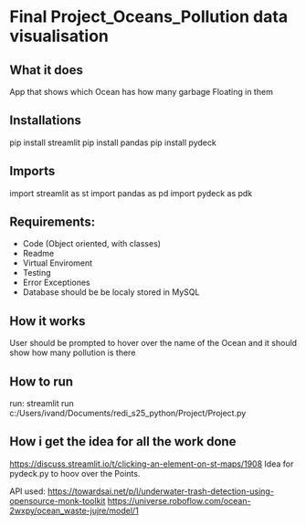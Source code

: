 # Final Project_Oceans_Pollution data visualisation

## What it does
App that shows which Ocean has how many garbage Floating in them

## Installations 
pip install streamlit
pip install pandas
pip install pydeck

## Imports
import streamlit as st
import pandas as pd
import pydeck as pdk

## Requirements:
- Code (Object oriented, with classes)
- Readme
- Virtual Enviroment
- Testing
- Error Exceptiones
- Database should be be localy stored in MySQL

## How it works
User should be prompted to hover over the name of the Ocean and it should show how many pollution is there

## How to run
run: streamlit run c:/Users/ivand/Documents/redi_s25_python/Project/Project.py

## How i get the idea for all the work done
https://discuss.streamlit.io/t/clicking-an-element-on-st-maps/1908
Idea for pydeck.py to hoov over the Points.

API used:
https://towardsai.net/p/l/underwater-trash-detection-using-opensource-monk-toolkit
https://universe.roboflow.com/ocean-2wxpy/ocean_waste-jujre/model/1
